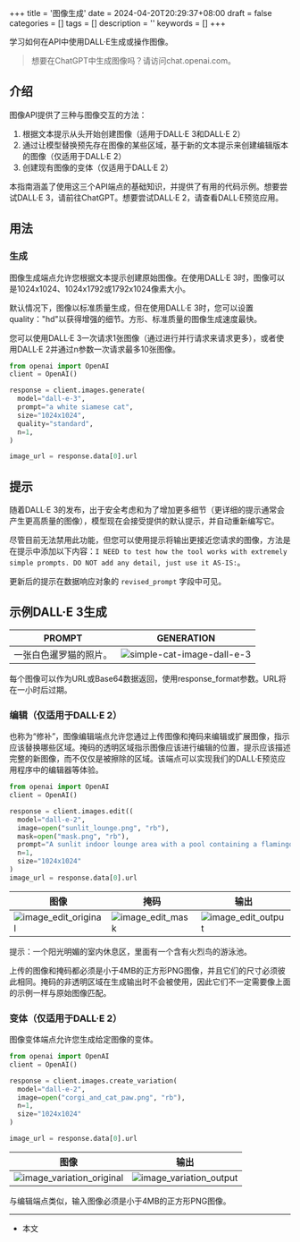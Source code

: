 +++
title = '图像生成'
date = 2024-04-20T20:29:37+08:00
draft = false
categories = []
tags = []
description = ''
keywords = []
+++

学习如何在API中使用DALL·E生成或操作图像。

> 想要在ChatGPT中生成图像吗？请访问chat.openai.com。

## 介绍
图像API提供了三种与图像交互的方法：

1. 根据文本提示从头开始创建图像（适用于DALL·E 3和DALL·E 2）
2. 通过让模型替换预先存在图像的某些区域，基于新的文本提示来创建编辑版本的图像（仅适用于DALL·E 2）
3. 创建现有图像的变体（仅适用于DALL·E 2）

本指南涵盖了使用这三个API端点的基础知识，并提供了有用的代码示例。想要尝试DALL·E 3，请前往ChatGPT。想要尝试DALL·E 2，请查看DALL·E预览应用。

## 用法
### 生成
图像生成端点允许您根据文本提示创建原始图像。在使用DALL·E 3时，图像可以是1024x1024、1024x1792或1792x1024像素大小。

默认情况下，图像以标准质量生成，但在使用DALL·E 3时，您可以设置quality："hd"以获得增强的细节。方形、标准质量的图像生成速度最快。

您可以使用DALL·E 3一次请求1张图像（通过进行并行请求来请求更多），或者使用DALL·E 2并通过n参数一次请求最多10张图像。

```python
from openai import OpenAI
client = OpenAI()

response = client.images.generate(
  model="dall-e-3",
  prompt="a white siamese cat",
  size="1024x1024",
  quality="standard",
  n=1,
)

image_url = response.data[0].url
```

## 提示
随着DALL·E 3的发布，出于安全考虑和为了增加更多细节（更详细的提示通常会产生更高质量的图像），模型现在会接受提供的默认提示，并自动重新编写它。

尽管目前无法禁用此功能，但您可以使用提示将输出更接近您请求的图像，方法是在提示中添加以下内容：`I NEED to test how the tool works with extremely simple prompts. DO NOT add any detail, just use it AS-IS:`。

更新后的提示在数据响应对象的 `revised_prompt` 字段中可见。

## 示例DALL·E 3生成
| PROMPT                                 | GENERATION                                    |
|----------------------------------------|--------------------------------------------|
| 一张白色暹罗猫的照片。               | ![simple-cat-image-dall-e-3](https://cdn.openai.com/API/images/guides/simple-cat-image-dall-e-3.webp)                         |

每个图像可以作为URL或Base64数据返回，使用response_format参数。URL将在一小时后过期。

### 编辑（仅适用于DALL·E 2）
也称为“修补”，图像编辑端点允许您通过上传图像和掩码来编辑或扩展图像，指示应该替换哪些区域。掩码的透明区域指示图像应该进行编辑的位置，提示应该描述完整的新图像，而不仅仅是被擦除的区域。该端点可以实现我们的DALL·E预览应用程序中的编辑器等体验。

```python
from openai import OpenAI
client = OpenAI()

response = client.images.edit((
  model="dall-e-2",
  image=open("sunlit_lounge.png", "rb"),
  mask=open("mask.png", "rb"),
  prompt="A sunlit indoor lounge area with a pool containing a flamingo",
  n=1,
  size="1024x1024"
)
image_url = response.data[0].url
```

| 图像 | 掩码 | 输出 |
|------|------|------|
| ![image_edit_original](https://cdn.openai.com/API/images/guides/image_edit_original.webp) | ![image_edit_mask](https://cdn.openai.com/API/images/guides/image_edit_mask.webp) | ![image_edit_output](https://cdn.openai.com/API/images/guides/image_edit_output.webp) |

提示：一个阳光明媚的室内休息区，里面有一个含有火烈鸟的游泳池。

上传的图像和掩码都必须是小于4MB的正方形PNG图像，并且它们的尺寸必须彼此相同。掩码的非透明区域在生成输出时不会被使用，因此它们不一定需要像上面的示例一样与原始图像匹配。

### 变体（仅适用于DALL·E 2）
图像变体端点允许您生成给定图像的变体。

```python
from openai import OpenAI
client = OpenAI()

response = client.images.create_variation(
  model="dall-e-2",
  image=open("corgi_and_cat_paw.png", "rb"),
  n=1,
  size="1024x1024"
)

image_url = response.data[0].url
```

| 图像 | 输出 |
|------|------|
| ![image_variation_original](https://cdn.openai.com/API/images/guides/image_variation_original.webp) | ![image_variation_output](https://cdn.openai.com/API/images/guides/image_variation_output.webp) |

与编辑端点类似，输入图像必须是小于4MB的正方形PNG图像。

---

<!-- - [官网](...) -->
- 本文
    <!-- - [博客 - 从零开始学AI](...) -->
    <!-- - [微信 - 从零开始学AI](...) -->
    <!-- - [CSDN - 从零开始学AI](...) -->
    <!-- - [掘金 - 从零开始学AI](...) -->
    <!-- - [知乎 - 从零开始学AI](...) -->
    <!-- - [译][阿里云 - 从零开始学AI](...) -->
    <!-- - [限引流][腾讯云 - 从零开始学AI](...) -->
